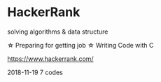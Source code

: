 # HackerRank
solving algorithms &amp; data structure

☆ Preparing for getting job
☆ Writing Code with C

https://www.hackerrank.com/

2018-11-19 7 codes
